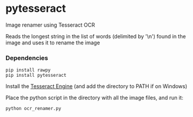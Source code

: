 # pytesseract
Image renamer using Tesseract OCR

Reads the longest string in the list of words (delimited by '\n') found in the image and uses it to rename the image

### Dependencies
```
pip install rawpy
pip install pytesseract
```
Install the [Tesseract Engine](https://github.com/tesseract-ocr/tesseract/wiki) (and add the directory to PATH if on Windows)

Place the python script in the directory with all the image files, and run it:
```
python ocr_renamer.py
```
